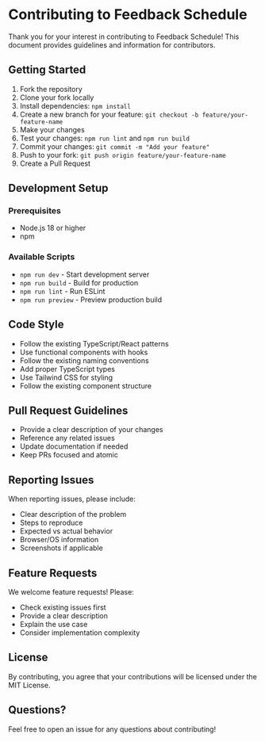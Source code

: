 # Contributing to Feedback Schedule

Thank you for your interest in contributing to Feedback Schedule! This document provides guidelines and information for contributors.

## Getting Started

1. Fork the repository
2. Clone your fork locally
3. Install dependencies: `npm install`
4. Create a new branch for your feature: `git checkout -b feature/your-feature-name`
5. Make your changes
6. Test your changes: `npm run lint` and `npm run build`
7. Commit your changes: `git commit -m "Add your feature"`
8. Push to your fork: `git push origin feature/your-feature-name`
9. Create a Pull Request

## Development Setup

### Prerequisites
- Node.js 18 or higher
- npm

### Available Scripts
- `npm run dev` - Start development server
- `npm run build` - Build for production
- `npm run lint` - Run ESLint
- `npm run preview` - Preview production build

## Code Style

- Follow the existing TypeScript/React patterns
- Use functional components with hooks
- Follow the existing naming conventions
- Add proper TypeScript types
- Use Tailwind CSS for styling
- Follow the existing component structure

## Pull Request Guidelines

- Provide a clear description of your changes
- Reference any related issues
- Update documentation if needed
- Keep PRs focused and atomic

## Reporting Issues

When reporting issues, please include:
- Clear description of the problem
- Steps to reproduce
- Expected vs actual behavior
- Browser/OS information
- Screenshots if applicable

## Feature Requests

We welcome feature requests! Please:
- Check existing issues first
- Provide a clear description
- Explain the use case
- Consider implementation complexity

## License

By contributing, you agree that your contributions will be licensed under the MIT License.

## Questions?

Feel free to open an issue for any questions about contributing!
